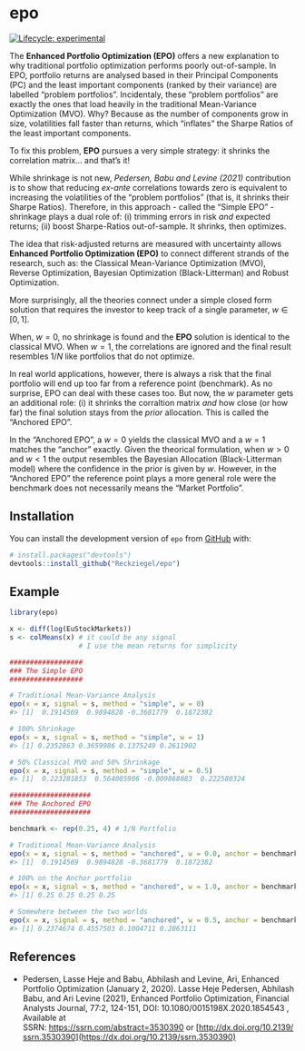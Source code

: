 
<!-- README.md is generated from README.Rmd. Please edit that file -->

# epo

<!-- badges: start -->

[![Lifecycle:
experimental](https://img.shields.io/badge/lifecycle-experimental-orange.svg)](https://lifecycle.r-lib.org/articles/stages.html#experimental)

<!-- badges: end -->

The **Enhanced Portfolio Optimization (EPO)** offers a new explanation
to why traditional portfolio optimization performs poorly out-of-sample.
In EPO, portfolio returns are analysed based in their Principal
Components (PC) and the least important components (ranked by their
variance) are labelled “problem portfolios”. Incidentaly, these “problem
portfolios” are exactly the ones that load heavily in the traditional
Mean-Variance Optimization (MVO). Why? Because as the number of
components grow in size, volatilities fall faster than returns, which
“inflates” the Sharpe Ratios of the least important components.

To fix this problem, **EPO** pursues a very simple strategy: it shrinks
the correlation matrix… and that’s it!

While shrinkage is not new, *Pedersen, Babu and Levine (2021)*
contribution is to show that reducing *ex-ante* correlations towards
zero is equivalent to increasing the volatilities of the “problem
portfolios” (that is, it shrinks their Sharpe Ratios). Therefore, in
this approach - called the “Simple EPO” - shrinkage plays a dual role
of: (i) trimming errors in risk *and* expected returns; (ii) boost
Sharpe-Ratios out-of-sample. It shrinks, then optimizes.

The idea that risk-adjusted returns are measured with uncertainty allows
**Enhanced Portfolio Optimization (EPO)** to connect different strands
of the research, such as: the Classical Mean-Variance Optimization
(MVO), Reverse Optimization, Bayesian Optimization (Black-Litterman) and
Robust Optimization.

More surprisingly, all the theories connect under a simple closed form
solution that requires the investor to keep track of a single parameter,
$w \in [0, 1]$.

When, $w=0$, no shrinkage is found and the **EPO** solution is identical
to the classical MVO. When $w=1$, the correlations are ignored and the
final result resembles $1/N$ like portfolios that do not optimize.

In real world applications, however, there is always a risk that the
final portfolio will end up too far from a reference point (benchmark).
As no surprise, EPO can deal with these cases too. But now, the $w$
parameter gets an additional role: (i) it shrinks the corraltion matrix
*and* how close (or how far) the final solution stays from the *prior*
allocation. This is called the “Anchored EPO”.

In the “Anchored EPO”, a $w=0$ yields the classical MVO and a $w=1$
matches the “anchor” exactly. Given the theorical formulation, when
$w > 0$ and $w<1$ the output resembles the Bayesian Allocation
(Black-Litterman model) where the confidence in the prior is given by
$w$. However, in the “Anchored EPO” the reference point plays a more
general role were the benchmark does not necessarily means the “Market
Portfolio”.

## Installation

You can install the development version of `epo` from
[GitHub](https://github.com/) with:

``` r
# install.packages("devtools")
devtools::install_github("Reckziegel/epo")
```

## Example

``` r
library(epo)

x <- diff(log(EuStockMarkets))
s <- colMeans(x) # it could be any signal 
                 # I use the mean returns for simplicity

##################
### The Simple EPO
##################

# Traditional Mean-Variance Analysis
epo(x = x, signal = s, method = "simple", w = 0)
#> [1]  0.1914569  0.9894828 -0.3681779  0.1872382

# 100% Shrinkage
epo(x = x, signal = s, method = "simple", w = 1)
#> [1] 0.2352863 0.3659986 0.1375249 0.2611902

# 50% Classical MVO and 50% Shrinkage
epo(x = x, signal = s, method = "simple", w = 0.5)
#> [1]  0.223281853  0.564005906 -0.009868083  0.222580324

####################
### The Anchored EPO 
####################

benchmark <- rep(0.25, 4) # 1/N Portfolio

# Traditional Mean-Variance Analysis
epo(x = x, signal = s, method = "anchored", w = 0.0, anchor = benchmark)
#> [1]  0.1914569  0.9894828 -0.3681779  0.1872382

# 100% on the Anchor portfolio
epo(x = x, signal = s, method = "anchored", w = 1.0, anchor = benchmark)
#> [1] 0.25 0.25 0.25 0.25

# Somewhere between the two worlds
epo(x = x, signal = s, method = "anchored", w = 0.5, anchor = benchmark)
#> [1] 0.2374674 0.4557503 0.1004711 0.2063111
```

## References

- Pedersen, Lasse Heje and Babu, Abhilash and Levine, Ari, Enhanced
  Portfolio Optimization (January 2, 2020). Lasse Heje Pedersen,
  Abhilash Babu, and Ari Levine (2021), Enhanced Portfolio Optimization,
  Financial Analysts Journal, 77:2, 124-151, DOI:
  10.1080/0015198X.2020.1854543 , Available at
  SSRN: <https://ssrn.com/abstract=3530390> or [http://dx.doi.org/10.2139/ssrn.3530390](https://dx.doi.org/10.2139/ssrn.3530390)
